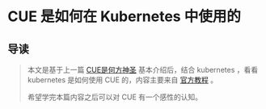 # CUE 是如何在 Kubernetes 中使用的


## 导读
> 本文是基于上一篇 [CUE是何方神圣](https://russellgao.cn/cue-intro/) 基本介绍后，结合 kubernetes ，看看 kubernetes 是如何使用 CUE 的，内容主要来自 [官方教程](https://github.com/cuelang/cue/tree/master/doc/tutorial/kubernetes) 。
>
> 希望学完本篇内容之后可以对 CUE 有一个感性的认知。
>


